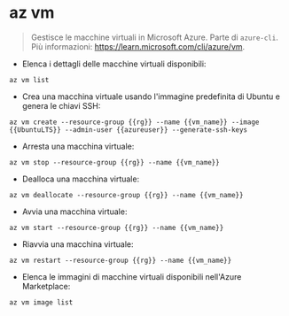 # az vm

> Gestisce le macchine virtuali in Microsoft Azure.
> Parte di `azure-cli`.
> Più informazioni: <https://learn.microsoft.com/cli/azure/vm>.

- Elenca i dettagli delle macchine virtuali disponibili:

`az vm list`

- Crea una macchina virtuale usando l'immagine predefinita di Ubuntu e genera le chiavi SSH:

`az vm create --resource-group {{rg}} --name {{vm_name}} --image {{UbuntuLTS}} --admin-user {{azureuser}} --generate-ssh-keys`

- Arresta una macchina virtuale:

`az vm stop --resource-group {{rg}} --name {{vm_name}}`

- Dealloca una macchina virtuale:

`az vm deallocate --resource-group {{rg}} --name {{vm_name}}`

- Avvia una macchina virtuale:

`az vm start --resource-group {{rg}} --name {{vm_name}}`

- Riavvia una macchina virtuale:

`az vm restart --resource-group {{rg}} --name {{vm_name}}`

- Elenca le immagini di macchine virtuali disponibili nell'Azure Marketplace:

`az vm image list`
